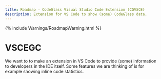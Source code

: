 ```yaml
---
title: Roadmap - CodeGlass Visual Studio Code Extension (CGVSCE)
description: Extension for VS Code to show (some) CodeGlass data.
---
```

{% include Warnings/RoadmapWarning.html %}

# VSCEGC
We want to to make an extension in VS Code to provide (some) information to developers in the IDE itself.
Some features we are thinking of is for example showing inline code statistics.


